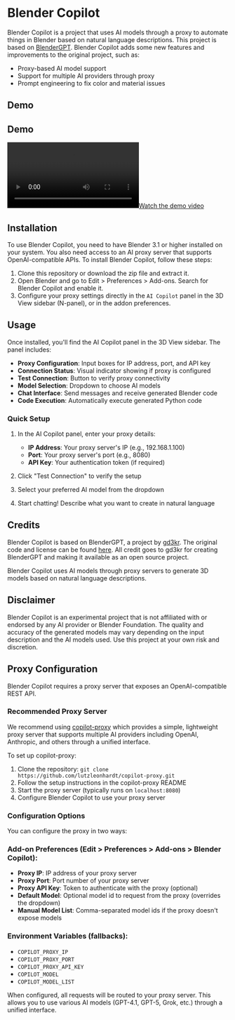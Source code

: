 # Blender Copilot

Blender Copilot is a project that uses AI models through a proxy to automate things in Blender based on natural language descriptions.
This project is based on <a href="https://github.com/gd3kr/BlenderGPT.git">BlenderGPT</a>.
Blender Copilot adds some new features and improvements to the original project, such as:

- Proxy-based AI model support
- Support for multiple AI providers through proxy
- Prompt engineering to fix color and material issues

## Demo

## Demo

[![Watch the demo video](doc_2025-10-04_20-16-15.mp4)](doc_2025-10-04_20-16-15.mp4)

## Installation

To use Blender Copilot, you need to have Blender 3.1 or higher installed on your system. You also need access to an AI proxy server that supports OpenAI-compatible APIs. To install Blender Copilot, follow these steps:

1. Clone this repository or download the zip file and extract it.
2. Open Blender and go to Edit > Preferences > Add-ons. Search for Blender Copilot and enable it.
3. Configure your proxy settings directly in the `AI Copilot` panel in the 3D View sidebar (N-panel), or in the addon preferences.

## Usage

Once installed, you'll find the AI Copilot panel in the 3D View sidebar. The panel includes:

- **Proxy Configuration**: Input boxes for IP address, port, and API key
- **Connection Status**: Visual indicator showing if proxy is configured
- **Test Connection**: Button to verify proxy connectivity
- **Model Selection**: Dropdown to choose AI models
- **Chat Interface**: Send messages and receive generated Blender code
- **Code Execution**: Automatically execute generated Python code

### Quick Setup

1. In the AI Copilot panel, enter your proxy details:
   - **IP Address**: Your proxy server's IP (e.g., 192.168.1.100)
   - **Port**: Your proxy server's port (e.g., 8080)
   - **API Key**: Your authentication token (if required)

2. Click "Test Connection" to verify the setup

3. Select your preferred AI model from the dropdown

4. Start chatting! Describe what you want to create in natural language

## Credits

Blender Copilot is based on BlenderGPT, a project by [gd3kr](https://github.com/gd3kr). The original code and license can be found [here](https://github.com/gd3kr/BlenderGPT). All credit goes to gd3kr for creating BlenderGPT and making it available as an open source project.

Blender Copilot uses AI models through proxy servers to generate 3D models based on natural language descriptions.

## Disclaimer

Blender Copilot is an experimental project that is not affiliated with or endorsed by any AI provider or Blender Foundation. The quality and accuracy of the generated models may vary depending on the input description and the AI models used. Use this project at your own risk and discretion.

## Proxy Configuration

Blender Copilot requires a proxy server that exposes an OpenAI-compatible REST API. 

### Recommended Proxy Server

We recommend using [copilot-proxy](https://github.com/lutzleonhardt/copilot-proxy) which provides a simple, lightweight proxy server that supports multiple AI providers including OpenAI, Anthropic, and others through a unified interface.

To set up copilot-proxy:
1. Clone the repository: `git clone https://github.com/lutzleonhardt/copilot-proxy.git`
2. Follow the setup instructions in the copilot-proxy README
3. Start the proxy server (typically runs on `localhost:8080`)
4. Configure Blender Copilot to use your proxy server

### Configuration Options

You can configure the proxy in two ways:

### Add-on Preferences (Edit > Preferences > Add-ons > Blender Copilot):
- **Proxy IP**: IP address of your proxy server
- **Proxy Port**: Port number of your proxy server
- **Proxy API Key**: Token to authenticate with the proxy (optional)
- **Default Model**: Optional model id to request from the proxy (overrides the dropdown)
- **Manual Model List**: Comma-separated model ids if the proxy doesn't expose models

### Environment Variables (fallbacks):
- `COPILOT_PROXY_IP`
- `COPILOT_PROXY_PORT`
- `COPILOT_PROXY_API_KEY`
- `COPILOT_MODEL`
- `COPILOT_MODEL_LIST`

When configured, all requests will be routed to your proxy server. This allows you to use various AI models (GPT-4.1, GPT-5, Grok, etc.) through a unified interface.